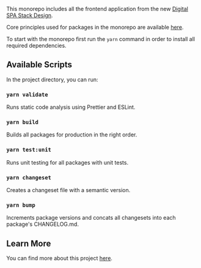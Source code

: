 This monorepo includes all the frontend application from the new [Digital SPA Stack Design](https://sparknz.atlassian.net/wiki/spaces/DC/pages/1114210357/Digital+SPA+Stack+Design).

Core principles used for packages in the monorepo are available [here](https://sparknz.atlassian.net/wiki/spaces/DC/pages/1018561250/NewGen).

To start with the monorepo first run the `yarn` command in order to install all required dependencies.

## Available Scripts

In the project directory, you can run:

### `yarn validate`

Runs static code analysis using Prettier and ESLint.

### `yarn build`

Builds all packages for production in the right order.

### `yarn test:unit`

Runs unit testing for all packages with unit tests.

### `yarn changeset`

Creates a changeset file with a semantic version.

### `yarn bump`

Increments package versions and concats all changesets into each package's CHANGELOG.md.

## Learn More

You can find more about this project [here](https://sparknz.atlassian.net/wiki/spaces/DC/pages/932478985/Online+Shop+Redesign+-+Phase+1).
